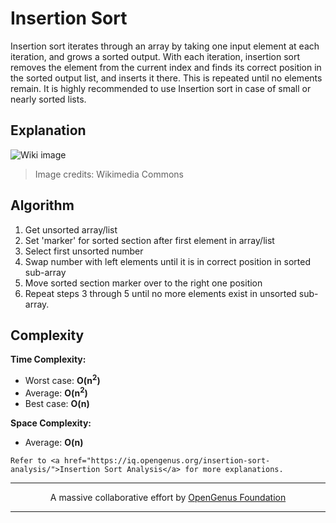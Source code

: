 # Insertion Sort
Insertion sort iterates through an array by taking one input element at each iteration, and grows a sorted output. With each iteration, insertion sort removes the element from the current index and finds its correct position in the sorted output list, and inserts it there. This is repeated until no elements remain.
It is highly recommended to use Insertion sort in case of small or nearly sorted lists.


## Explanation
![Wiki image](https://upload.wikimedia.org/wikipedia/commons/0/0f/Insertion-sort-example-300px.gif)
> Image credits: Wikimedia Commons

## Algorithm
1. Get unsorted array/list
2. Set 'marker' for sorted section after first element in array/list
3. Select first unsorted number
4. Swap number with left elements until it is in correct position in sorted sub-array
5. Move sorted section marker over to the right one position
6. Repeat steps 3 through 5 until no more elements exist in unsorted sub-array.


## Complexity
**Time Complexity:**
- Worst case: **O(n<sup>2</sup>)**
- Average: **O(n<sup>2</sup>)**
- Best case: **O(n)**

**Space Complexity:**
- Average: **O(n)**

<p>

	Refer to <a href="https://iq.opengenus.org/insertion-sort-analysis/">Insertion Sort Analysis</a> for more explanations.

</p>

---
<p align="center">
	A massive collaborative effort by <a href="https://github.com/OpenGenus/cosmos">OpenGenus Foundation</a> 
</p>

---
